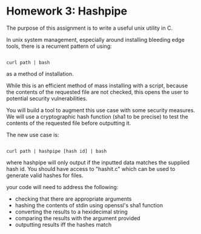 Homework 3: Hashpipe
=====================

The purpose of this assignment is to write a useful unix utility in C.

In unix system management, especially around installing bleeding edge tools, there is a recurrent pattern of using:

```

curl path | bash

```

as a method of installation.


While this is an efficient method of mass installing with a script, because the contents of the requested file are not checked,
this opens the user to potential security vulnerabilities.

You will build a tool to augment this use case with some security measures.
We will use a cryptographic hash function (sha1 to be precise) to test the contents of the requested file before outputting it.

The new use case is:

```

curl path | hashpipe [hash id] | bash

```

where hashpipe will only output if the inputted data matches the supplied hash id.
You should have access to "hashit.c" which can be used to generate valid hashes for files.

your code will need to address the following:

- checking that there are appropriate arguments
- hashing the contents of stdin using openssl's sha1 function
- converting the results to a hexidecimal string
- comparing the results with the argument provided
- outputting results iff the hashes match
